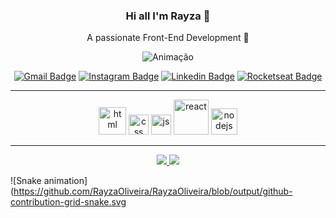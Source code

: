 <h3 align="center">Hi all I'm Rayza 👋</h3>
<p align="center">A passionate Front-End Development 🚀</p>


<p align="center">
<img src="https://camo.githubusercontent.com/cdbee60d64689371b2b2f9438037116e9fe7ee74/68747470733a2f2f6d656469612e67697068792e636f6d2f6d656469612f4c3152317476493973766b495777705659722f67697068792e676966" alt="Animação"/>
</p>

<div align="center">

[![Gmail Badge](https://img.shields.io/badge/-rayza.ocr@gmail.com-c14438?style=flat-square&logo=Gmail&logoColor=white&link=mailto:rayza.ocr@gmail.com)](mailto:rayza.ocr@gmail.com)
[![Instagram Badge](https://img.shields.io/badge/-@oliveirarayza-C13584?style=flat-square&labelColor=C13584&logo=instagram&logoColor=white&link=https://www.instagram.com/oliveirarayza/?hl=pt-br)](https://www.instagram.com/oliveirarayza/?hl=pt-br) 
[![Linkedin Badge](https://img.shields.io/badge/-rayzaoliveira-blue?style=flat-square&logo=Linkedin&logoColor=white&link=https://www.linkedin.com/in/rayza-oliveira-costa-482658129/)](https://www.linkedin.com/in/rayza-oliveira-costa-482658129/)
[![Rocketseat Badge](https://img.shields.io/badge/-rocketseat-000?style=flat-square&logo=&logoColor=white&link=https:https://app.rocketseat.com.br/me/rayzaoliveira)](https://app.rocketseat.com.br/me/rayzaoliveira)


</div>

----
<div align="center">
<img  width="44" src="https://firebasestorage.googleapis.com/v0/b/resume-7d906.appspot.com/o/200px-HTML5_logo_and_wordmark.svg.png?alt=media&token=5b5b847e-0215-4208-b881-3e197461bcf6" alt="html"/>
<img  width="32" src="https://firebasestorage.googleapis.com/v0/b/resume-7d906.appspot.com/o/1200px-CSS.3.svg.png?alt=media&token=56014168-0a14-4486-8914-c1a09fb31a20" alt="css"/>
<img  width="32" src="https://firebasestorage.googleapis.com/v0/b/resume-7d906.appspot.com/o/javascript-logo-E967E87D74-seeklogo.com.png?alt=media&token=81e846f0-6ab1-4731-96e8-f82d7a7964cb" alt="js"/>
<img  width="56" src="https://firebasestorage.googleapis.com/v0/b/resume-7d906.appspot.com/o/640px-React-icon.svg.png?alt=media&token=623e2596-ac88-4384-8e89-0858eb0c8d1a" alt="react"/>
<img  width="42" src="https://firebasestorage.googleapis.com/v0/b/resume-7d906.appspot.com/o/nodejs-image.png?alt=media&token=9395f363-968a-4627-b675-1166408b5bf2" alt="nodejs"/>
</div>

----

<p align="center">
<a href="https://firebasestorage.googleapis.com/v0/b/resume-7d906.appspot.com/o/Curriculo%20em%20ingles%20sem%20telefone.pdf?alt=media&token=9ccf0c71-7829-4c45-acba-ea4af96acfcc" target="_blank">
<img src="https://img.shields.io/badge/📥-RESUME-purple"/>
</a> <a href="https://visitor-badge.glitch.me/badge?page_id=RayzaOliveira.RayzaOliveira" target="_blank">
<img src="https://visitor-badge.glitch.me/badge?page_id=RayzaOliveira.RayzaOliveira"/>
</a>
</p>

 ![Snake animation](https://github.com/RayzaOliveira/RayzaOliveira/blob/output/github-contribution-grid-snake.svg

